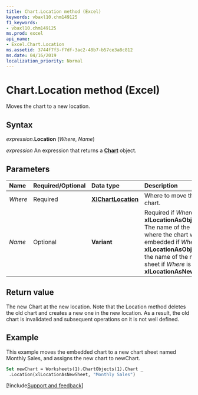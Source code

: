 ```yaml
---
title: Chart.Location method (Excel)
keywords: vbaxl10.chm149125
f1_keywords:
- vbaxl10.chm149125
ms.prod: excel
api_name:
- Excel.Chart.Location
ms.assetid: 3744f7f3-f7df-3ac2-48b7-b57ce3a8c812
ms.date: 04/16/2019
localization_priority: Normal
---
```



# Chart.Location method (Excel)

Moves the chart to a new location.


## Syntax

_expression_.**Location** (_Where_, _Name_)

_expression_ An expression that returns a **[Chart](Excel.Chart(object).md)** object.


## Parameters

|Name|Required/Optional|Data type|Description|
|:-----|:-----|:-----|:-----|
| _Where_|Required| **[XlChartLocation](Excel.XlChartLocation.md)**|Where to move the chart.|
| _Name_|Optional| **Variant**|Required if _Where_ is **xlLocationAsObject**. The name of the sheet where the chart will be embedded if _Where_ is **xlLocationAsObject**, or the name of the new sheet if _Where_ is **xlLocationAsNewSheet**.|

## Return value

The new Chart at the new location. Note that the Location method deletes the old chart and creates a new one in the new location. As a result, the old chart is invalidated and subsequent operations on it is not well defined.


## Example

This example moves the embedded chart to a new chart sheet named Monthly Sales, and assigns the new chart to newChart.

```vb
Set newChart = Worksheets(1).ChartObjects(1).Chart _ 
 .Location(xlLocationAsNewSheet, "Monthly Sales")
```



[!include[Support and feedback](~/includes/feedback-boilerplate.md)]
